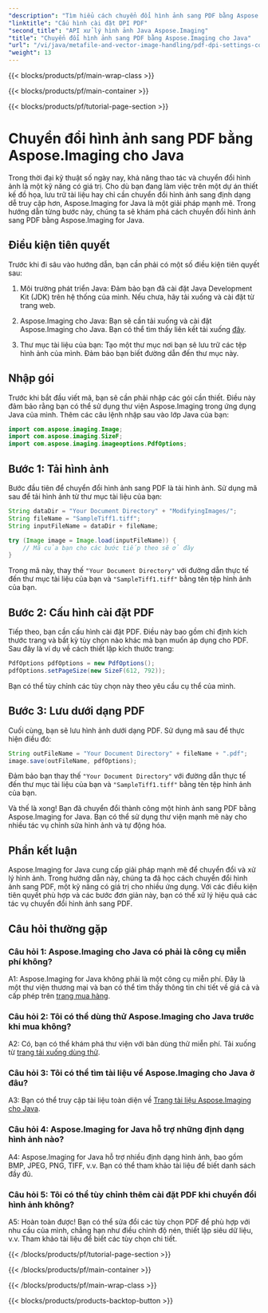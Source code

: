 ```yaml
---
"description": "Tìm hiểu cách chuyển đổi hình ảnh sang PDF bằng Aspose.Imaging cho Java. Hướng dẫn từng bước để xử lý hình ảnh hiệu quả."
"linktitle": "Cấu hình cài đặt DPI PDF"
"second_title": "API xử lý hình ảnh Java Aspose.Imaging"
"title": "Chuyển đổi hình ảnh sang PDF bằng Aspose.Imaging cho Java"
"url": "/vi/java/metafile-and-vector-image-handling/pdf-dpi-settings-configuration/"
"weight": 13
---
```


{{< blocks/products/pf/main-wrap-class >}}

{{< blocks/products/pf/main-container >}}

{{< blocks/products/pf/tutorial-page-section >}}

# Chuyển đổi hình ảnh sang PDF bằng Aspose.Imaging cho Java

Trong thời đại kỹ thuật số ngày nay, khả năng thao tác và chuyển đổi hình ảnh là một kỹ năng có giá trị. Cho dù bạn đang làm việc trên một dự án thiết kế đồ họa, lưu trữ tài liệu hay chỉ cần chuyển đổi hình ảnh sang định dạng dễ truy cập hơn, Aspose.Imaging for Java là một giải pháp mạnh mẽ. Trong hướng dẫn từng bước này, chúng ta sẽ khám phá cách chuyển đổi hình ảnh sang PDF bằng Aspose.Imaging for Java.

## Điều kiện tiên quyết

Trước khi đi sâu vào hướng dẫn, bạn cần phải có một số điều kiện tiên quyết sau:

1. Môi trường phát triển Java: Đảm bảo bạn đã cài đặt Java Development Kit (JDK) trên hệ thống của mình. Nếu chưa, hãy tải xuống và cài đặt từ trang web.

2. Aspose.Imaging cho Java: Bạn sẽ cần tải xuống và cài đặt Aspose.Imaging cho Java. Bạn có thể tìm thấy liên kết tải xuống [đây](https://releases.aspose.com/imaging/java/).

3. Thư mục tài liệu của bạn: Tạo một thư mục nơi bạn sẽ lưu trữ các tệp hình ảnh của mình. Đảm bảo bạn biết đường dẫn đến thư mục này.

## Nhập gói

Trước khi bắt đầu viết mã, bạn sẽ cần phải nhập các gói cần thiết. Điều này đảm bảo rằng bạn có thể sử dụng thư viện Aspose.Imaging trong ứng dụng Java của mình. Thêm các câu lệnh nhập sau vào lớp Java của bạn:

```java
import com.aspose.imaging.Image;
import com.aspose.imaging.SizeF;
import com.aspose.imaging.imageoptions.PdfOptions;
```

## Bước 1: Tải hình ảnh

Bước đầu tiên để chuyển đổi hình ảnh sang PDF là tải hình ảnh. Sử dụng mã sau để tải hình ảnh từ thư mục tài liệu của bạn:

```java
String dataDir = "Your Document Directory" + "ModifyingImages/";
String fileName = "SampleTiff1.tiff";
String inputFileName = dataDir + fileName;

try (Image image = Image.load(inputFileName)) {
    // Mã của bạn cho các bước tiếp theo sẽ ở đây
}
```

Trong mã này, thay thế `"Your Document Directory"` với đường dẫn thực tế đến thư mục tài liệu của bạn và `"SampleTiff1.tiff"` bằng tên tệp hình ảnh của bạn.

## Bước 2: Cấu hình cài đặt PDF

Tiếp theo, bạn cần cấu hình cài đặt PDF. Điều này bao gồm chỉ định kích thước trang và bất kỳ tùy chọn nào khác mà bạn muốn áp dụng cho PDF. Sau đây là ví dụ về cách thiết lập kích thước trang:

```java
PdfOptions pdfOptions = new PdfOptions();
pdfOptions.setPageSize(new SizeF(612, 792));
```

Bạn có thể tùy chỉnh các tùy chọn này theo yêu cầu cụ thể của mình.

## Bước 3: Lưu dưới dạng PDF

Cuối cùng, bạn sẽ lưu hình ảnh dưới dạng PDF. Sử dụng mã sau để thực hiện điều đó:

```java
String outFileName = "Your Document Directory" + fileName + ".pdf";
image.save(outFileName, pdfOptions);
```

Đảm bảo bạn thay thế `"Your Document Directory"` với đường dẫn thực tế đến thư mục tài liệu của bạn và `"SampleTiff1.tiff"` bằng tên tệp hình ảnh của bạn.

Và thế là xong! Bạn đã chuyển đổi thành công một hình ảnh sang PDF bằng Aspose.Imaging for Java. Bạn có thể sử dụng thư viện mạnh mẽ này cho nhiều tác vụ chỉnh sửa hình ảnh và tự động hóa.

## Phần kết luận

Aspose.Imaging for Java cung cấp giải pháp mạnh mẽ để chuyển đổi và xử lý hình ảnh. Trong hướng dẫn này, chúng ta đã học cách chuyển đổi hình ảnh sang PDF, một kỹ năng có giá trị cho nhiều ứng dụng. Với các điều kiện tiên quyết phù hợp và các bước đơn giản này, bạn có thể xử lý hiệu quả các tác vụ chuyển đổi hình ảnh sang PDF.

## Câu hỏi thường gặp

### Câu hỏi 1: Aspose.Imaging cho Java có phải là công cụ miễn phí không?

A1: Aspose.Imaging for Java không phải là một công cụ miễn phí. Đây là một thư viện thương mại và bạn có thể tìm thấy thông tin chi tiết về giá cả và cấp phép trên [trang mua hàng](https://purchase.aspose.com/buy).

### Câu hỏi 2: Tôi có thể dùng thử Aspose.Imaging cho Java trước khi mua không?

A2: Có, bạn có thể khám phá thư viện với bản dùng thử miễn phí. Tải xuống từ [trang tải xuống dùng thử](https://releases.aspose.com/).

### Câu hỏi 3: Tôi có thể tìm tài liệu về Aspose.Imaging cho Java ở đâu?

A3: Bạn có thể truy cập tài liệu toàn diện về [Trang tài liệu Aspose.Imaging cho Java](https://reference.aspose.com/imaging/java/).

### Câu hỏi 4: Aspose.Imaging for Java hỗ trợ những định dạng hình ảnh nào?

A4: Aspose.Imaging for Java hỗ trợ nhiều định dạng hình ảnh, bao gồm BMP, JPEG, PNG, TIFF, v.v. Bạn có thể tham khảo tài liệu để biết danh sách đầy đủ.

### Câu hỏi 5: Tôi có thể tùy chỉnh thêm cài đặt PDF khi chuyển đổi hình ảnh không?

A5: Hoàn toàn được! Bạn có thể sửa đổi các tùy chọn PDF để phù hợp với nhu cầu của mình, chẳng hạn như điều chỉnh độ nén, thiết lập siêu dữ liệu, v.v. Tham khảo tài liệu để biết các tùy chọn chi tiết.

{{< /blocks/products/pf/tutorial-page-section >}}

{{< /blocks/products/pf/main-container >}}

{{< /blocks/products/pf/main-wrap-class >}}

{{< blocks/products/products-backtop-button >}}